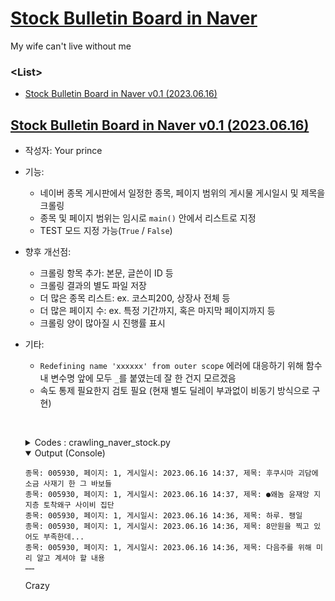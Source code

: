 # [Stock Bulletin Board in Naver](../../README.md#web-crawling)

My wife can't live without me


### \<List>

- [Stock Bulletin Board in Naver v0.1 (2023.06.16)](#stock-bulletin-board-in-naver-v01-20230616)


## [Stock Bulletin Board in Naver v0.1 (2023.06.16)](#list)

- 작성자: Your prince

- 기능:
  - 네이버 종목 게시판에서 일정한 종목, 페이지 범위의 게시물 게시일시 및 제목을 크롤링
  - 종목 및 페이지 범위는 임시로 `main()` 안에서 리스트로 지정
  - TEST 모드 지정 가능(`True` / `False`)

- 향후 개선점:
  - 크롤링 항목 추가: 본문, 글쓴이 ID 등
  - 크롤링 결과의 별도 파일 저장
  - 더 많은 종목 리스트: ex. 코스피200, 상장사 전체 등
  - 더 많은 페이지 수: ex. 특정 기간까지, 혹은 마지막 페이지까지 등
  - 크롤링 양이 많아질 시 진행률 표시

- 기타:
  - `Redefining name 'xxxxxx' from outer scope` 에러에 대응하기 위해 함수내 변수명 앞에 모두 `_`를 붙였는데 잘 한 건지 모르겠음
  - 속도 통제 필요한지 검토 필요 (현재 별도 딜레이 부과없이 비동기 방식으로 구현)

  <br><details>
    <summary>Codes : crawling_naver_stock.py</summary>

  ```py
  import asyncio
  import pprint
  import re
  from bs4 import BeautifulSoup
  import aiohttp
  ```
  ```py
  async def fetch(_session, _url):
      """
      지정된 URL에서 HTML 데이터를 가져옵니다.

      Args:
          _session: aiohttp 클라이언트 세션 객체
          _url: 가져올 URL

      Returns:
          _response의 텍스트 데이터
      """
      async with _session.get(_url) as _response:
          return await _response.text()
  ```
  ```py
  async def get_post(_session, _code, _page):
      """
      종목 코드와 페이지 번호에 해당하는 주식 종목게시판 데이터를 가져옵니다.

      Args:
          _session: aiohttp 클라이언트 세션 객체
          _code: 종목 코드
          _page: 페이지 번호

      Returns:
          _code, _page, 게시일시와 제목으로 구성된 리스트
      """
      _url = f"https://finance.naver.com/item/board.naver?code={_code}&page={_page}"
      _time_list = []
      _title_list = []

      _html = await fetch(_session, _url)
      _soup = BeautifulSoup(_html, "html.parser")
      _spans1 = _soup.select(".section.inner_sub table tbody tr td span")
      _spans2 = _soup.select(".section.inner_sub table tbody tr td[class='title'] a")

      if TEST:
          print(_url)                                                             # Ok
          # print(_soup)                                                          # Ok
          pprint.pprint(_spans2)

      _time_pattern = r"(\d{4})\.(\d{2})\.(\d{2}) (\d{2}):(\d{2})"
      for _span in _spans1:
          _match = re.search(_time_pattern, _span.text)
          if _match:
              _time_list.append(_match.group())

      for _span in _spans2:
          _title_list.append(_span['title'])

      _time_title_list = list(zip(_time_list, _title_list))

      return _code, _page, _time_title_list
  ```
  ```py
  async def main():
      """
      메인 함수입니다. 비동기로 주식 종목게시판 데이터를 가져와 출력합니다.

      Returns:
          _tasks의 비동기 결과 리스트
      """
      if TEST:
          _codes = ["005930"]
          _pages = ["1"]
      else:
          _codes = ["005930", "373220", "000660"]                                 # 삼성전자, LG에너지솔루션, SK하이닉스
          _pages = ["1", "2", "3"]

      _headers = {'User-Agent': 'Mozilla/5.0 (Windows NT 6.3; Win64; x64) AppleWebKit/537.36 (KHTML, like Gecko) Chrome/109.0.0.0 Safari/537.36 Edg/109.0.1518.115'}
      # _headers = {'User-Agent': 'Edg/109.0.1518.115'}                           # doesn't work but don't know why
      async with aiohttp.ClientSession(headers=_headers) as _session:
          _tasks = []
          for _code in _codes:
              for _page in _pages:
                  _task = asyncio.create_task(get_post(_session, _code, _page))
                  _tasks.append(await _task)

          return _tasks
  ```
  ```py
  if __name__ == "__main__":

      TEST = False
      loop = asyncio.get_event_loop()
      tasks = loop.run_until_complete(main())

      for task in tasks:
          code, page, time_title_list = task
          for time_title in time_title_list:
              print(f"종목: {code}, 페이지: {page}, 게시일시: {time_title[0]}, 제목: {time_title[1]}")
    ```

  </details>
  <details open>
    <summary>Output (Console)</summary>

  ```text
  종목: 005930, 페이지: 1, 게시일시: 2023.06.16 14:37, 제목: 후쿠시마 괴담에 소금 사재기 한 그 바보들
  종목: 005930, 페이지: 1, 게시일시: 2023.06.16 14:37, 제목: ●왜놈 윤재앙 지지층 토착왜구 사이비 집단
  종목: 005930, 페이지: 1, 게시일시: 2023.06.16 14:36, 제목: 하루. 좽일
  종목: 005930, 페이지: 1, 게시일시: 2023.06.16 14:36, 제목: 8만원을 찍고 있어도 부족한데...
  종목: 005930, 페이지: 1, 게시일시: 2023.06.16 14:36, 제목: 다음주를 위해 미리 알고 계셔야 할 내용
  ……
  ```
  Crazy
  </details>
